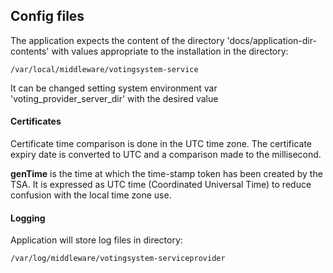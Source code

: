## Config files

The application expects the content of the directory 'docs/application-dir-contents' with values appropriate to the 
installation in the directory:

    /var/local/middleware/votingsystem-service

It can be changed setting system environment var 'voting_provider_server_dir' with the desired value


#### Certificates
Certificate time comparison is done in the UTC time zone. The certificate expiry 
date is converted to UTC and a comparison made to the millisecond.

**genTime** is the time at which the time-stamp token has been created by
the TSA.  It is expressed as UTC time (Coordinated Universal Time) to
reduce confusion with the local time zone use. 

#### Logging
Application will store log files in directory:
    
    /var/log/middleware/votingsystem-serviceprovider
    